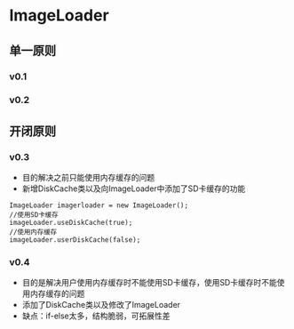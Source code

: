# ImageLoader
## 单一原则
### v0.1
### v0.2
## 开闭原则
### v0.3
- 目的解决之前只能使用内存缓存的问题
- 新增DiskCache类以及向ImageLoader中添加了SD卡缓存的功能
```
ImageLoader imagerloader = new ImageLoader();
//使用SD卡缓存
imageLoader.useDiskCache(true);
//使用内存缓存
imageLoader.userDiskCache(false);
```
### v0.4
- 目的是解决用户使用内存缓存时不能使用SD卡缓存，使用SD卡缓存时不能使用内存缓存的问题
- 添加了DiskCache类以及修改了ImageLoader
- 缺点：if-else太多，结构脆弱，可拓展性差
